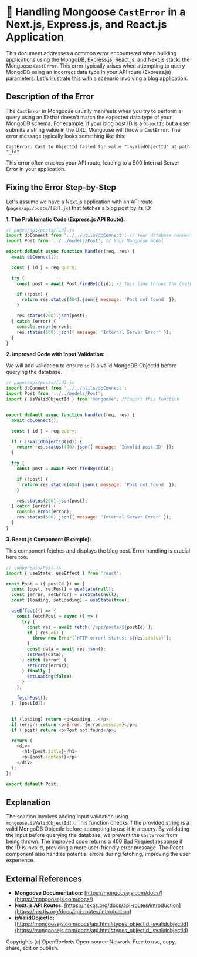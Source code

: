 # 🐞 Handling Mongoose `CastError` in a Next.js, Express.js, and React.js Application


This document addresses a common error encountered when building applications using the MongoDB, Express.js, React.js, and Next.js stack: the Mongoose `CastError`. This error typically arises when attempting to query MongoDB using an incorrect data type in your API route (Express.js) parameters.  Let's illustrate this with a scenario involving a blog application.


## Description of the Error

The `CastError` in Mongoose usually manifests when you try to perform a query using an ID that doesn't match the expected data type of your MongoDB schema.  For example, if your blog post ID is a `ObjectId` but a user submits a string value in the URL, Mongoose will throw a `CastError`. The error message typically looks something like this:

```
CastError: Cast to ObjectId failed for value "invalidObjectId" at path "_id"
```

This error often crashes your API route, leading to a 500 Internal Server Error in your application.


## Fixing the Error Step-by-Step

Let's assume we have a Next.js application with an API route (`pages/api/posts/[id].js`) that fetches a blog post by its ID:

**1. The Problematic Code (Express.js API Route):**

```javascript
// pages/api/posts/[id].js
import dbConnect from '../../utils/dbConnect'; // Your database connection function
import Post from '../../models/Post'; // Your Mongoose model

export default async function handler(req, res) {
  await dbConnect();

  const { id } = req.query;

  try {
    const post = await Post.findById(id); // This line throws the CastError if id is not a valid ObjectId

    if (!post) {
      return res.status(404).json({ message: 'Post not found' });
    }

    res.status(200).json(post);
  } catch (error) {
    console.error(error);
    res.status(500).json({ message: 'Internal Server Error' });
  }
}
```

**2. Improved Code with Input Validation:**

We will add validation to ensure `id` is a valid MongoDB ObjectId before querying the database.

```javascript
// pages/api/posts/[id].js
import dbConnect from '../../utils/dbConnect';
import Post from '../../models/Post';
import { isValidObjectId } from 'mongoose'; //Import this function


export default async function handler(req, res) {
  await dbConnect();

  const { id } = req.query;

  if (!isValidObjectId(id)) {
    return res.status(400).json({ message: 'Invalid post ID' });
  }

  try {
    const post = await Post.findById(id);

    if (!post) {
      return res.status(404).json({ message: 'Post not found' });
    }

    res.status(200).json(post);
  } catch (error) {
    console.error(error);
    res.status(500).json({ message: 'Internal Server Error' });
  }
}

```

**3.  React.js Component (Example):**

This component fetches and displays the blog post.  Error handling is crucial here too.

```javascript
// components/Post.js
import { useState, useEffect } from 'react';

const Post = ({ postId }) => {
  const [post, setPost] = useState(null);
  const [error, setError] = useState(null);
  const [loading, setLoading] = useState(true);

  useEffect(() => {
    const fetchPost = async () => {
      try {
        const res = await fetch(`/api/posts/${postId}`);
        if (!res.ok) {
          throw new Error(`HTTP error! status: ${res.status}`);
        }
        const data = await res.json();
        setPost(data);
      } catch (error) {
        setError(error);
      } finally {
        setLoading(false);
      }
    };

    fetchPost();
  }, [postId]);


  if (loading) return <p>Loading...</p>;
  if (error) return <p>Error: {error.message}</p>;
  if (!post) return <p>Post not found</p>;

  return (
    <div>
      <h1>{post.title}</h1>
      <p>{post.content}</p>
    </div>
  );
};

export default Post;
```


## Explanation

The solution involves adding input validation using `mongoose.isValidObjectId()`. This function checks if the provided string is a valid MongoDB ObjectId before attempting to use it in a query.  By validating the input before querying the database, we prevent the `CastError` from being thrown.  The improved code returns a 400 Bad Request response if the ID is invalid, providing a more user-friendly error message. The React component also handles potential errors during fetching, improving the user experience.


## External References

* **Mongoose Documentation:** [https://mongoosejs.com/docs/](https://mongoosejs.com/docs/)
* **Next.js API Routes:** [https://nextjs.org/docs/api-routes/introduction](https://nextjs.org/docs/api-routes/introduction)
* **isValidObjectId:** [https://mongoosejs.com/docs/api.html#types_objectid_isvalidobjectid](https://mongoosejs.com/docs/api.html#types_objectid_isvalidobjectid)


Copyrights (c) OpenRockets Open-source Network. Free to use, copy, share, edit or publish.

